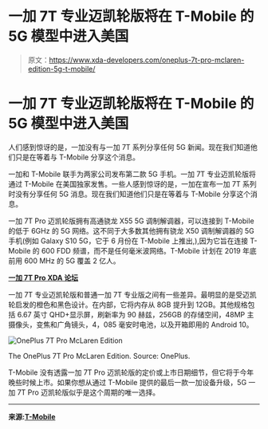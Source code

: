 # 一加 7T 专业迈凯轮版将在 T-Mobile 的 5G 模型中进入美国

> 原文：<https://www.xda-developers.com/oneplus-7t-pro-mclaren-edition-5g-t-mobile/>

# 一加 7T 专业迈凯轮版将在 T-Mobile 的 5G 模型中进入美国

人们感到惊讶的是，一加没有与一加 7T 系列分享任何 5G 新闻。现在我们知道他们只是在等着与 T-Mobile 分享这个消息。

一加和 T-Mobile 联手为两家公司发布第二款 5G 手机。一加 7T 专业迈凯轮版将通过 T-Mobile 在美国独家发售。一些人感到惊讶的是，一加在宣布一加 7T 系列时没有分享任何 5G 消息。现在我们知道他们只是在等着与 T-Mobile 分享这个消息。

一加 7T Pro 迈凯轮版拥有高通骁龙 X55 5G 调制解调器，可以连接到 T-Mobile 的低于 6GHz 的 5G 网络。这不同于大多数其他拥有骁龙 X50 调制解调器的 5G 手机(例如 Galaxy S10 5G，它于 6 月份在 T-Mobile 上推出,),因为它旨在连接 T-Mobile 的 600 FDD 频谱，而不是任何毫米波网络。T-Mobile 计划在 2019 年底前用 600 MHz 的 5G 覆盖 2 亿人。

**[一加 7T Pro XDA 论坛](https://forum.xda-developers.com/7t-pro)**

一加 7T 专业迈凯轮版和普通一加 7T 专业版之间有一些差异。最明显的是受迈凯轮启发的橙色和黑色设计。在内部，它将内存从 8GB 提升到 12GB。其他规格包括 6.67 英寸 QHD+显示屏，刷新率为 90 赫兹，256GB 的存储空间，48MP 主摄像头，变焦和广角镜头，4，085 毫安时电池，以及开箱即用的 Android 10。

 <picture>![OnePlus 7T Pro McLaren Edition](img/f1db33927f42a37ef96d3ddd76708aa0.png)</picture> 

The OnePlus 7T Pro McLaren Edition. Source: OnePlus.

T-Mobile 没有透露一加 7T Pro 迈凯轮版的定价或上市日期细节，但它将于今年晚些时候上市。如果你想从通过 T-Mobile 提供的最后一款一加设备升级，5G 一加 7T Pro 迈凯轮版似乎是这个周期的唯一选择。

* * *

**来源:[T-Mobile](https://www.t-mobile.com/news/oneplus-7t-pro-5g)**